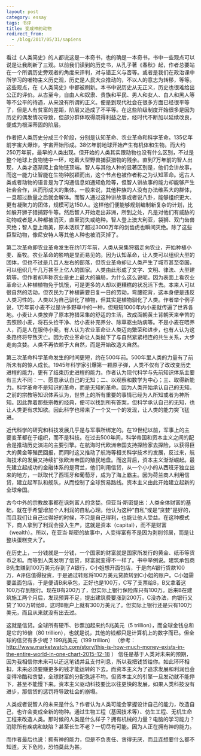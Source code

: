 ```yaml
---
layout: post
category: essay
tags: 书评
title: 变成神的动物
redirect_from:
  - /blog/2017/05/31/sapiens
---
```


看过《人类简史》的人都说这是一本奇书，也的确是一本奇书，书中一些观点可以说是让我刷新了三观。以前我们读到的历史书，从孔子著《春秋》起，作者总要站在一个所谓历史旁观者的角度来评判，对与错正义与否等。或者是我们在政治课中所学习的唯物主义历史观，历史是人民大众推动的，不以人的意志为转移，等等。这些观点，在《人类简史》中都被刷新。本书中说历史从无正义，历史也很难给出公正的评价。从古至今，自由人和奴隶、贵族和平民、男人和女人、白人和黑人等等不公平的待遇，从来没有所谓的正义。便是到现代社会在很多方面已经很平等了，但是人有贫富的差距，阶层又造成了不平等。在这些阶级制度开始很多是因为历史的偶发情况导致，但部分群体取得既得利益之后，经时代不断加以延续改良，便成为根深蒂固的阶层。

作者把人类历史分成三个阶段，分别是认知革命、农业革命和科学革命。135亿年前宇宙大爆炸，宇宙开始形成。38亿年前地球开始产生有机体和生物。而大约250万年前，最早的人类出现。但开始的人类其实跟动物也没有什么区别，不过是整个地球上食物链中一环，吃着大型野兽捕获猎物的残余。直到7万年前的智人出现，人类才逐渐爬上食物链顶端。智人与其他人种的显著区别是，他们会讲故事，而这一能力让智能在生物钟脱颖而出，这个节点也被作者称之为认知革命。远古人类或者动物的语言是为了沟通信息如通知危险等，但智人讲故事的能力却能够产生社会合作，从而形成大的集体。一般来说，其他种族的人没有办法维系大的群体，一旦超过数量之后就会解体。而智人通过这种讲故事或者说八卦，能够组织更大、更有凝聚力的团体，规模可达150人。这样他们便能够规划编制新复杂的计划，比如躲开狮子猎捕野牛等。然后智人开始走出非洲，所到之处，凡是对他们有威胁的动物或者是人种都被消灭，直至消失或绝种。智人登上澳大利亚，袋狮、双门齿兽灭绝；智人登上南美，原本活跃了超过3000万年的剑齿虎也瞬间灭绝。除了这些巨型动物，像尼安特人等其他人种也被消灭掉了。

第二次革命即农业革命发生在约1万年前，人类从采集狩猎走向农业，开始种植小麦、畜牧。农业革命的影响是显而易见的。因为认知革命，让人类可以组织大型的团体，但也不过是几百人左右的部落，但农业革命却让人类产生了城市甚至帝国，可以组织几千几万甚至上亿人的国家。人类由此形成了文字、文明、律法、大型建筑等。但作者却声称农业是史上最大的骗局，为什么这么说呢。因为表面上看农业革命让人种植植物免于饥饿，可是更多的人却以更糟糕的状况活下去。本来人可以很自然的活动，但农民为了种植需要日复一日的劳动，弯腰驼背，这本身便是违反人类习性的。人类以为自己驯化了植物，但其实是植物驯化了人类。作者举个例子说，1万年前小麦不过是许多野草中的一种，但短短1000年内小麦就传遍了世界各地。小麦让人类放弃了原本狩猎采集的舒适的生活，改成面朝黄土背朝天来辛苦的去照顾小麦，将石头捡干净、给小麦补充养分、除草驱虫防病等。不是小麦在喂养人，而是人在服侍小麦。有人认为农业革命让人类迈向繁荣和进步，也有人认为这条路终将导致灭亡。因为农业革命让人类抛下了与自然紧紧相连的共生关系，大步走向贪婪。人类不再依赖于大自然，而是开始改造大自然。

第三次革命科学革命发生的时间更短，约在500年前。500年里人类的力量有了前所未有的惊人成长。1945年科学家引爆第一颗原子弹，人类不仅有了改改变历史进程的能力，更有了结束历史进程的能力。作者认为现代科学与先前知识体系主要有三大不同：一、愿意承认自己的无知；二、以观察和数学为中心；三、取得新能力。科学革命不是知识的革命，而是无知的革命。因为人类开始承认自己的无知。之前的宗教等知识体系认为，世界上的所有重要的事情已经为人所知或者为神所知。因此靠着那些宗教的经典，便可以找到所有答案，但科学承认自己的无知，也让人类更有求知欲。因此科学也带来了一个又一个的发现，让人类的能力突飞猛进。

近代科学的研究和科技发展几乎是与军事所绑定的。在19世纪以前，军事上的主要变革都在于组织，而不是科技。在过去500年间，科学帝国和资本主义之间的配合是推动历史演进的主要引擎。在航海时代欧洲帝国支持探险家去探险，以获得巨大的黄金等殖民回报，而同时这又推动了航海等相关科学技术的发展，反过来，航海技术的发展又持续扩张欧洲帝国的殖民地盘。而这背后，资本主义渐渐崛起。最先建立起成功的金融体系的是荷兰，他们利用信贷，从一个小小的从西班牙独立出来的地方，一跃取代了西班牙和葡萄牙，成为了海上霸主。因为荷兰商人利用信贷，建立起军队和舰队，从而控制了全球贸易路线。资本主义由此开始建立起新的全球帝国。

古今中外的宗教故事都在讽刺富人的贪婪。但亚当·斯密提出：人类全体财富的基础，就在于希望增加个人利润的自私心理。他认为这种“自私”或是“贪婪”是好的，而且我们让自己过得好的时候，不只是自己得利，也能让他人受益。在这种模式下，商人拿到了利润会投入生产，这就是资本（capital），而不是财富（wealth）。所以，在亚当·斯密的故事中，人变得富有不是因为剥削邻居，而是让整块蛋糕变大了。

在历史上，一分钱就是一分钱，一个国家的财富就是国家所发行的黄金、纸币等货币之和。而等到人类发明了信贷，财富就变得不一样了。书中举例说。建筑承包商B先生赚到100万美元存到了A银行，C小姐想开面包店，于是向A银行贷款100万，A评估值得投资，于是通过转账将100万美元贷款转到C小姐的账户。C小姐需要盖面包店，于是便请B来承包，正好也是100万，C写了支票给B，B又拿着这100万存到银行。现在B有200万了，但实际上银行保险库只有100万。后来B在建筑施工两个月后，发现预算不足，提出建筑费要涨到200万。C没办法，向银行又贷了100万转给B，这时B账户上就有300万美元了。但实际上银行还是只有100万美元，而且从来就没有出去过。

这就是信贷。全球所有硬币、钞票加起来约5兆美元（5 trillion），而全球金钱总和是它的16倍（80 trillion），也就是说，其他的钱都只是计算机上的数字而已。但全球的信贷有多少呢？199兆美元（199 trillion） （参考： http://www.marketwatch.com/story/this-is-how-much-money-exists-in-the-entire-world-in-one-chart-2015-12-18 ） 信任是基于人类对未来的预期，因为我相信你未来可以还这笔钱并且支付利息，所以我把钱贷给你。如此环环相扣，未来必须要赚更多的钱才能运转的下去。而资本主义为了追求发展和利润也会变得冷酷和贪婪，全球财富的分配急遽不均。但资本主义的引擎一旦发动就不能停下，甚至不能慢下来。资本主义驱动科技要比以往更快的发展，如果人类科技没有进步，那信贷的惩罚将导致社会的崩塌。

人类或者说智人的未来是什么？作者认为人类可能会掌握设计自己的能力，改造自己，也许会变成全新的物种。通过生物工程（基因技术等）、仿生工程、无机生命工程来改造人类。那时候的人类是什么样子？拥有机械的力量？电脑的学习能力？消除所有疾病和缺陷？甚至长生不老？一切尽有可能。因为人正在拥有神的能力。

而作者最后也说：拥有神的能力，但是不负责任、贪得无厌，而且连想要什么都不知道。天下危险，恐怕莫此为甚。

